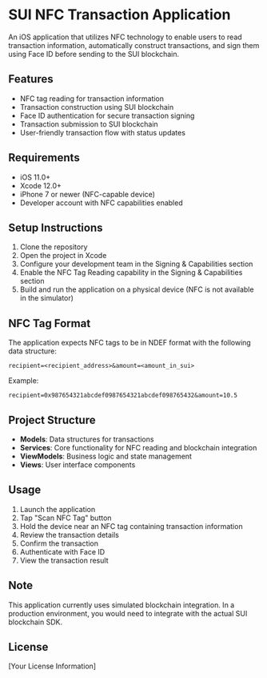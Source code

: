 # SUI NFC Transaction Application

An iOS application that utilizes NFC technology to enable users to read transaction information, automatically construct transactions, and sign them using Face ID before sending to the SUI blockchain.

## Features

- NFC tag reading for transaction information
- Transaction construction using SUI blockchain
- Face ID authentication for secure transaction signing
- Transaction submission to SUI blockchain
- User-friendly transaction flow with status updates

## Requirements

- iOS 11.0+
- Xcode 12.0+
- iPhone 7 or newer (NFC-capable device)
- Developer account with NFC capabilities enabled

## Setup Instructions

1. Clone the repository
2. Open the project in Xcode
3. Configure your development team in the Signing & Capabilities section
4. Enable the NFC Tag Reading capability in the Signing & Capabilities section
5. Build and run the application on a physical device (NFC is not available in the simulator)

## NFC Tag Format

The application expects NFC tags to be in NDEF format with the following data structure:

```
recipient=<recipient_address>&amount=<amount_in_sui>
```

Example:
```
recipient=0x987654321abcdef0987654321abcdef098765432&amount=10.5
```

## Project Structure

- **Models**: Data structures for transactions
- **Services**: Core functionality for NFC reading and blockchain integration
- **ViewModels**: Business logic and state management
- **Views**: User interface components

## Usage

1. Launch the application
2. Tap "Scan NFC Tag" button
3. Hold the device near an NFC tag containing transaction information
4. Review the transaction details
5. Confirm the transaction
6. Authenticate with Face ID
7. View the transaction result

## Note

This application currently uses simulated blockchain integration. In a production environment, you would need to integrate with the actual SUI blockchain SDK.

## License

[Your License Information]
